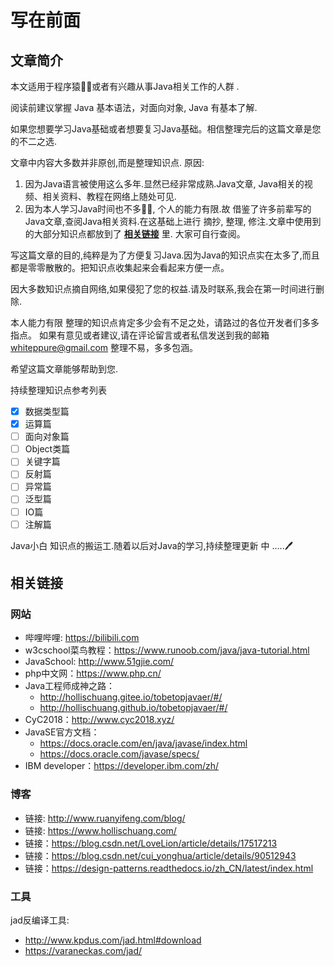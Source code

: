 # 写在前面

## 文章简介

本文适用于程序猿👨‍💻或者有兴趣从事Java相关工作的人群 .

阅读前建议掌握 Java 基本语法，对面向对象, Java 有基本了解.

如果您想要学习Java基础或者想要复习Java基础。相信整理完后的这篇文章是您的不二之选. 

文章中内容大多数并非原创,而是整理知识点.
原因:

1. 因为Java语言被使用这么多年.显然已经非常成熟.Java文章, Java相关的视频、相关资料、教程在网络上随处可见. 
2. 因为本人学习Java时间也不多👨‍🎓, 个人的能力有限.故 借鉴了许多前辈写的Java文章,查阅Java相关资料.在这基础上进行 摘抄, 整理, 修注.文章中使用到的大部分知识点都放到了 **[相关链接](#相关链接)** 里. 大家可自行查阅。

写这篇文章的目的,纯粹是为了方便复习Java.因为Java的知识点实在太多了,而且都是零零散散的。把知识点收集起来会看起来方便一点。

因大多数知识点摘自网络,如果侵犯了您的权益.请及时联系,我会在第一时间进行删除.

本人能力有限 整理的知识点肯定多少会有不足之处，请路过的各位开发者们多多指点。
如果有意见或者建议,请在评论留言或者私信发送到我的邮箱 whiteppure@gmail.com
整理不易，多多包涵。

希望这篇文章能够帮助到您.

持续整理知识点参考列表
- [x] 数据类型篇
- [x] 运算篇
- [ ] 面向对象篇
- [ ] Object类篇
- [ ] 关键字篇
- [ ] 反射篇
- [ ] 异常篇
- [ ] 泛型篇
- [ ] IO篇
- [ ] 注解篇

Java小白 知识点的搬运工.随着以后对Java的学习,持续整理更新 中  .....🖊

## 相关链接

### 网站
- 哔哩哔哩: https://bilibili.com
- w3cschool菜鸟教程：https://www.runoob.com/java/java-tutorial.html
- JavaSchool: http://www.51gjie.com/
- php中文网：https://www.php.cn/
- Java工程师成神之路：
    - http://hollischuang.gitee.io/tobetopjavaer/#/
    - http://hollischuang.github.io/tobetopjavaer/#/
- CyC2018：http://www.cyc2018.xyz/
- JavaSE官方文档：
    - https://docs.oracle.com/en/java/javase/index.html
    - https://docs.oracle.com/javase/specs/
- IBM developer：https://developer.ibm.com/zh/

### 博客
- 链接: http://www.ruanyifeng.com/blog/
- 链接: https://www.hollischuang.com/
- 链接：https://blog.csdn.net/LoveLion/article/details/17517213
- 链接：https://blog.csdn.net/cui_yonghua/article/details/90512943
- 链接：https://design-patterns.readthedocs.io/zh_CN/latest/index.html

### 工具
jad反编译工具: 
- http://www.kpdus.com/jad.html#download
- https://varaneckas.com/jad/